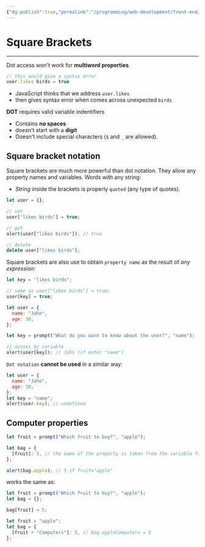 ```yaml
---
{"dg-publish":true,"permalink":"/programming/web-development/front-end/javascript-vanilla/03-objects/01-objects-basics/02-square-brackets/","tags":["programming","webdevelopment","frontend","JavaScript"],"created":"2024-11-09T11:30:39.427+08:00"}
---
```



# Square Brackets

---

Dot access won't work for **multiword properties**

```javascript
// this would give a syntax error
user.likes birds = true
```

- JavaScript thinks that we address `user.likes`
- then gives syntax error when comes across unexpected `birds`

**DOT** requires valid variable indentifiers

- Contains **no spaces**
- doesn't start with a **digit**
- Doesn't include special characters (`$` and `_` are allowed).

## Square bracket notation

Square brackets are much more powerful than dot notation.
They allow any property names and variables.
Words with any string:

- _String_ inside the brackets is properly `quoted` (any type of quotes).

```javascript
let user = {};

// set
user["likes birds"] = true;

// get
alert(user["likes birds"]); // true

// delete
delete user["likes birds"];
```

Square brackets are also use to obtain `property name` as the result of _any expression_:

```javascript
let key = "likes birds";

// same as user["likes birds"] = true;
user[key] = true;
```

```javascript
let user = {
  name: "John",
  age: 30,
};

let key = prompt("What do you want to know about the user?", "name");

// access by variable
alert(user[key]); // John (if enter "name")
```

`Dot notation` **cannot be used** in a similar way:

```javascript
let user = {
  name: "John",
  age: 30,
};
let key = "name";
alert(user.key); // undefined
```

## Computer properties

```javascript
let fruit = prompt("Which fruit to buy?", "apple");

let bag = {
  [fruit]: 5, // the name of the property is taken from the variable fruit
};

alert(bag.apple); // 5 if fruit="apple"
```

works the same as:

```javascript
let fruit = prompt("Which fruit to buy?", "apple");
let bag = {};

bag[fruit] = 5;
```

```javascript
let fruit = "apple";
let bag = {
  [fruit + "Computers"]: 5, // bag.appleComputers = 5
};
```
